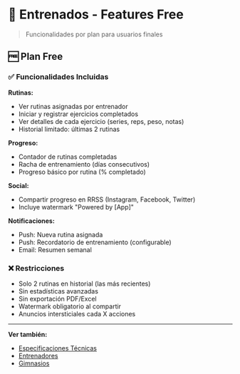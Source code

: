 # 💪 Entrenados - Features Free

> Funcionalidades por plan para usuarios finales

## 🆓 Plan Free

### ✅ Funcionalidades Incluidas

**Rutinas:**
- Ver rutinas asignadas por entrenador
- Iniciar y registrar ejercicios completados
- Ver detalles de cada ejercicio (series, reps, peso, notas)
- Historial limitado: últimas 2 rutinas

**Progreso:**
- Contador de rutinas completadas
- Racha de entrenamiento (días consecutivos)
- Progreso básico por rutina (% completado)

**Social:**
- Compartir progreso en RRSS (Instagram, Facebook, Twitter)
- Incluye watermark "Powered by [App]"

**Notificaciones:**
- Push: Nueva rutina asignada
- Push: Recordatorio de entrenamiento (configurable)
- Email: Resumen semanal

### ❌ Restricciones

- Solo 2 rutinas en historial (las más recientes)
- Sin estadísticas avanzadas
- Sin exportación PDF/Excel
- Watermark obligatorio al compartir
- Anuncios intersticiales cada X acciones

---

**Ver también:**
- [Especificaciones Técnicas](technical.md)
- [Entrenadores](../trainers/features.md)
- [Gimnasios](../gyms/features.md)